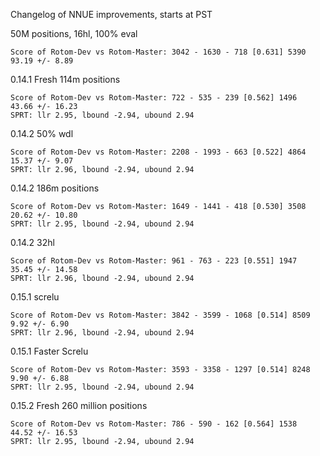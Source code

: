 Changelog of NNUE improvements, starts at PST

50M positions, 16hl, 100% eval
```
Score of Rotom-Dev vs Rotom-Master: 3042 - 1630 - 718 [0.631] 5390
93.19 +/- 8.89
```


0.14.1 Fresh 114m positions
```
Score of Rotom-Dev vs Rotom-Master: 722 - 535 - 239 [0.562] 1496
43.66 +/- 16.23
SPRT: llr 2.95, lbound -2.94, ubound 2.94
```


0.14.2 50% wdl
```
Score of Rotom-Dev vs Rotom-Master: 2208 - 1993 - 663 [0.522] 4864
15.37 +/- 9.07
SPRT: llr 2.96, lbound -2.94, ubound 2.94
```


0.14.2 186m positions
```
Score of Rotom-Dev vs Rotom-Master: 1649 - 1441 - 418 [0.530] 3508
20.62 +/- 10.80
SPRT: llr 2.95, lbound -2.94, ubound 2.94
```


0.14.2 32hl
```
Score of Rotom-Dev vs Rotom-Master: 961 - 763 - 223 [0.551] 1947
35.45 +/- 14.58
SPRT: llr 2.96, lbound -2.94, ubound 2.94
```

0.15.1 screlu
```
Score of Rotom-Dev vs Rotom-Master: 3842 - 3599 - 1068 [0.514] 8509
9.92 +/- 6.90
SPRT: llr 2.96, lbound -2.94, ubound 2.94
```


0.15.1 Faster Screlu
```
Score of Rotom-Dev vs Rotom-Master: 3593 - 3358 - 1297 [0.514] 8248
9.90 +/- 6.88
SPRT: llr 2.95, lbound -2.94, ubound 2.94
```


0.15.2 Fresh 260 million positions
```
Score of Rotom-Dev vs Rotom-Master: 786 - 590 - 162 [0.564] 1538
44.52 +/- 16.53
SPRT: llr 2.95, lbound -2.94, ubound 2.94
```